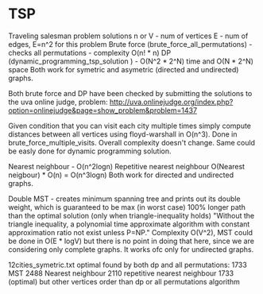 TSP
===

Traveling salesman problem solutions
n or V - num of vertices
E - num of edges, E=n^2 for this problem
Brute force (brute_force_all_permutations) - checks all permutations - complexity O(n! * n)
DP (dynamic_programming_tsp_solution ) - O(N^2 * 2^N) time and O(N * 2^N) space
Both work for symetric and asymetric (directed and undirected) graphs.

Both brute force and DP have been checked by submitting the solutions to the uva online judge, problem: http://uva.onlinejudge.org/index.php?option=onlinejudge&page=show_problem&problem=1437

Given condition that you can visit each city multiple times simply compute distances between all vertices using floyd-warshall in O(n^3). Done in brute_force_multiple_visits. Overall complexity doesn't change. Same could be easly done for dynamic programming solution.

Nearest neighbour - O(n^2logn)
Repetitive nearest neighbour O(Nearest neigbour) * O(n) = O(n^3logn)
Both work for directed and undirected graphs.

Double MST - creates minimum spanning tree and prints out its double weight, which is guaranteed to be max (in worst case) 100% longer path than the optimal solution (only when triangle-inequality holds)
"Without the triangle inequality, a polynomial time approximate algorithm with constant approximation ratio not exist unless P=NP."
Complexity O(V^2), MST could be done in O(E * logV) but there is no point in doing that here, since we are considering only complete graphs. It works ofc only for undirected graphs.

12cities_symetric.txt 
optimal found by both dp and all permutations: 1733
MST 2488
Nearest neighbour 2110
repetitive nearest neighbour 1733 (optimal) but other vertices order than dp or all permutations algorithm

